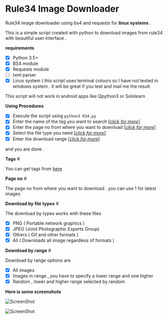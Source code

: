 # Rule34 Image Downloader

Rule34 image downloader using bs4 and requests for **linux systems .**

This is a simple script created with python to download images from rule34
with beautiful user interface .

**requirements**
- [x] Python 3.5+ 
- [x] BS4 module
- [x] Requests module
- [ ] lxml parser
- [x] Linux system ( this script uses terminal colours so I have not tested in windows system . it will be great if you test         and mail me the result

This script will not work in android apps like Qpython3 or  Sololearn

**Using Procedures**

- [x]  Execute the script using ```python3 R34.py```
- [x]  Enter the name of the tag you want to search <a href="#tag"> [*click for more*] </a>
- [x]  Enter the page no from where you want to download  <a href="#pag"> [*click for more*] </a>
- [x]  Select the file type you need  <a href="#type"> [*click for more*] </a>
- [x]  Enter the download range  <a href="#ran"> [*click for more*] </a>

and you are done .

**Tags** <a name="tag">#</a>

You can get tags from <a href="http://rule34.paheal.net/post/list/tags"> here </a>

**Page no** <a name="pag">#</a>

The page no from where you want to download . you can use 1 for latest images

**Download by file types** <a name="type">#</a>

The download by types works with these files
- [x] PNG ( Portable network graphics )
- [x] JPEG (Joint Photographic Experts Group)
- [x] Others ( Gif and other formats )
- [x] All ( Downloads all image regardless of formats )

**Download by range** <a name="ran">#</a>

Download by range options are
- [x] All images
- [x] Images in range , you have to specify a lower range and one higher
- [x] Random , lower and higher range selected by random

**Here is some screenshots**

![ScreenShot](https://github.com/sunx2/r34py/raw/master/photos/screenshot1.png)


![ScreenShot](https://github.com/sunx2/r34py/raw/master/photos/screenshot2.png)

